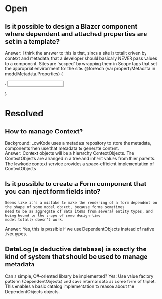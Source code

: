 ﻿# Open

## Is it possible to design a Blazor component where dependent and attached properties are set in a template?
Answer: I think the answer to this is that, since a site is totallt driven by context and metadata, that a developer 
should basically NEVER pass values to a component.
Sites are 'scoped' by wrapping them in Scope tags that set the appropriat environment for the site. 
        <Scope value=@lkContext.WithModelType(typeof(Starship)).WithModel(_starship) Context="modelContext">
            @foreach (var propertyMetadata in modelMetadata.Properties)
            {
                <Scope value=@modelContext.WithProperty(propertyMetadata) Context="propertyContext">
                    <p>
                        <label>
                            <DisplayName/>:
                            <Input/>
                        </label>
                    </p>
                </Scope>
            }
        </Scope>



# Resolved

## How to manage Context?
Background:  LowKode uses a metadata repository to store the metadata, components then use that metadata to generate content.  
Answer: Context objects will be a hierarchy ContextObjects.
The ContextObjects are arranged in a tree and inherit values from thier parents.
The lowkode context service provides a space-efficient implementation of ContextObjects

## Is it possible to create a Form component that you can inject form fields into?
	Seems like it's a mistake to make the rendering of a form dependent on the shape of some model object, because forms sometimes 
	need to be an aggregate of data items from several entity types, and being bound to the shape of some design-time 
	model totally doesn't work.
Answer: Yes, this is possible if we use DependentObjects instead of native .Net types.


## DataLog (a deductive database) is exactly the kind of system that should be used to manage metadata
Can a simple, C#-oriented library be implemented?
Yes:  Use value factory patterm (DependentObjects) and save internal data as some form of triplet.
This enables a basic datalog implementation to reason about the DependentObjects objects.
